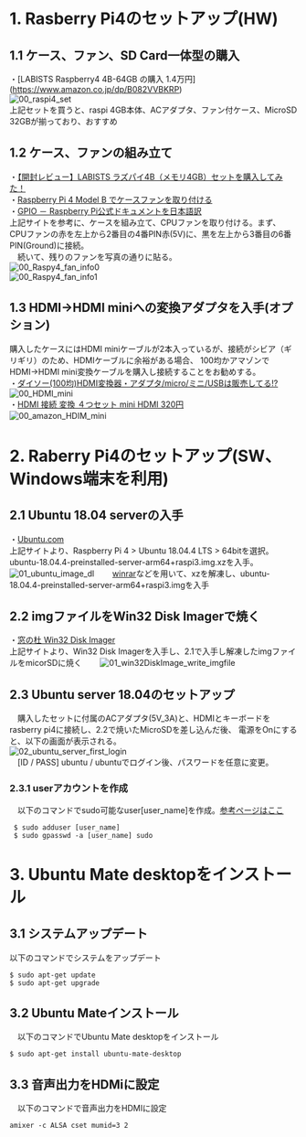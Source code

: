 # 1. Rasberry Pi4のセットアップ(HW)
## 1.1 ケース、ファン、SD Card一体型の購入
・[LABISTS Raspberry4 4B-64GB の購入 1.4万円] (https://www.amazon.co.jp/dp/B082VVBKRP)  
  ![00_raspi4_set](https://user-images.githubusercontent.com/30023363/75141474-57bad780-5734-11ea-8cb5-5487b400cd98.jpg)  
  上記セットを買うと、raspi 4GB本体、ACアダプタ、ファン付ケース、MicroSD 32GBが揃っており、おすすめ  

## 1.2 ケース、ファンの組み立て
 ・[【開封レビュー】LABISTS ラズパイ4B（メモリ4GB）セットを購入してみた！](https://chasuke.com/raspi4b/)  
 ・[Raspberry Pi 4 Model B でケースファンを取り付ける](https://qiita.com/m-tmatma/items/57b452dce33f4a84ddee)  
 ・[GPIO － Raspberry Pi公式ドキュメントを日本語訳](http://igarashi-systems.com/sample/translation/raspberry-pi/usage/gpio.html)   
 上記サイトを参考に、ケースを組み立て、CPUファンを取り付ける。まず、CPUファンの赤を左上から2番目の4番PIN赤(5V)に、黒を左上から3番目の6番PIN(Ground)に接続。  
 　続いて、残りのファンを写真の通りに貼る。  
   ![00_Raspy4_fan_info0](https://user-images.githubusercontent.com/30023363/75142832-3d362d80-5737-11ea-8f1e-fa3d713e78fc.jpg)  
   ![00_Raspy4_fan_info1](https://user-images.githubusercontent.com/30023363/75142099-ab79f080-5735-11ea-9cde-4c5052efc09b.jpg)  
## 1.3 HDMI→HDMI miniへの変換アダプタを入手(オプション)
  購入したケースにはHDMI miniケーブルが2本入っているが、接続がシビア（ギリギリ）のため、HDMIケーブルに余裕がある場合、
  100均かアマゾンでHDMI→HDMI mini変換ケーブルを購入し接続することをお勧めする。   
 ・[ダイソー(100均)HDMI変換器・アダプタ/micro/ミニ/USBは販売してる!?](https://fox-god.com/photodiary/wp/archives/1859)  
  ![00_HDMI_mini](https://user-images.githubusercontent.com/30023363/75146211-f0098a00-573d-11ea-88a0-9211fe2b29be.jpg)  
 ・[HDMI 接続 変換 ４つセット mini HDMI 320円](https://www.amazon.co.jp/dp/B00K09EIWC)　　
 　![00_amazon_HDIM_mini](https://user-images.githubusercontent.com/30023363/75146348-41197e00-573e-11ea-95cf-2f044c2631a6.jpg)　　
  
# 2. Raberry Pi4のセットアップ(SW、Windows端末を利用)
## 2.1 Ubuntu 18.04 serverの入手
・[Ubuntu.com](https://ubuntu.com/download/raspberry-pi)  
  上記サイトより、Raspberry Pi 4 > Ubuntu 18.04.4 LTS > 64bitを選択。ubuntu-18.04.4-preinstalled-server-arm64+raspi3.img.xzを入手。 
  ![01_ubuntu_image_dl](https://user-images.githubusercontent.com/30023363/75144985-7c667d80-573b-11ea-9e8d-d44cbe24e2c4.jpg)　　
  [winrar](https://www.winrarjapan.com/download)などを用いて、xzを解凍し、ubuntu-18.04.4-preinstalled-server-arm64+raspi3.imgを入手 

## 2.2 imgファイルをWin32 Disk Imagerで焼く
・[窓の杜 Win32 Disk Imager](https://forest.watch.impress.co.jp/docs/review/1067836.html)  
  上記サイトより、Win32 Disk Imagerを入手し、2.1で入手し解凍したimgファイルをmicorSDに焼く　　
  ![01_win32DiskImage_write_imgfile](https://user-images.githubusercontent.com/30023363/75145666-bbe19980-573c-11ea-92a4-12cd6f516025.jpg)　　

## 2.3 Ubuntu server 18.04のセットアップ
　購入したセットに付属のACアダプタ(5V_3A)と、HDMIとキーボードをrasberry pi4に接続し、2.2で焼いたMicroSDを差し込んだ後、
 電源をOnにすると、以下の画面が表示される。   
![02_ubuntu_server_first_login](https://user-images.githubusercontent.com/30023363/75147060-cb161680-573f-11ea-9844-694a127147ae.jpg)   
　[ID / PASS]  ubuntu / ubuntuでログイン後、パスワードを任意に変更。
### 2.3.1 userアカウントを作成
　以下のコマンドでsudo可能なuser[user_name]を作成。[参考ページはここ](https://qiita.com/white_aspara25/items/c1b9d02310b4731bfbaa)   
```
 $ sudo adduser [user_name]
 $ sudo gpasswd -a [user_name] sudo
```

# 3. Ubuntu Mate desktopをインストール
## 3.1 システムアップデート 
 以下のコマンドでシステムをアップデート   
```
$ sudo apt-get update
$ sudo apt-get upgrade
```

## 3.2 Ubuntu Mateインストール
　以下のコマンドでUbuntu Mate desktopをインストール   
```
$ sudo apt-get install ubuntu-mate-desktop
```

## 3.3 音声出力をHDMiに設定
　以下のコマンドで音声出力をHDMIに設定   
```
amixer -c ALSA cset mumid=3 2
```

